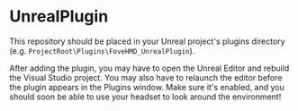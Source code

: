 # UnrealPlugin

This repository should be placed in your Unreal project's plugins directory (e.g. `ProjectRoot\Plugins\FoveHMD_UnrealPlugin`).

After adding the plugin, you may have to open the Unreal Editor and rebuild the Visual Studio project. You may also have to relaunch the editor before the plugin appears in the Plugins window. Make sure it's enabled, and you should soon be able to use your headset to look around the environment!
